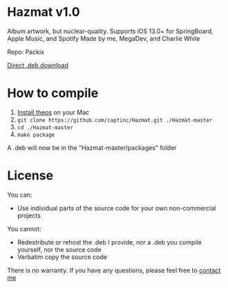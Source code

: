 # Hazmat v1.0
Album artwork, but nuclear-quality. Supports iOS 13.0+ for SpringBoard, Apple Music, and Spotify 
Made by me, MegaDev, and Charlie While

Repo: Packix

[Direct .deb download](https://github.com/captinc/Hazmat/releases/download/v1.0/com.captmegacharlie.hazmat_1.0_iphoneos-arm.deb)

# How to compile
1. [Install theos](https://github.com/theos/theos/wiki/Installation-macOS) on your Mac
2. `git clone https://github.com/captinc/Hazmat.git ./Hazmat-master`
3. `cd ./Hazmat-master`
4. `make package`

A .deb will now be in the "Hazmat-master/packages" folder

# License
You can:
- Use individual parts of the source code for your own non-commercial projects

You cannot:
- Redestribute or rehost the .deb I provide, nor a .deb you compile yourself, nor the source code
- Verbatim copy the source code

There is no warranty. If you have any questions, please feel free to [contact me](https://captinc.me/support)
